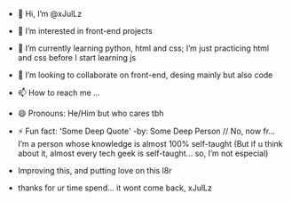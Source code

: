 - 👋 Hi, I’m @xJulLz
- 👀 I’m interested in front-end projects
- 🌱 I’m currently learning python, html and css; I’m just practicing html and css before I start learning js
- 💞️ I’m looking to collaborate on front-end, desing mainly but also code
- 📫 How to reach me ...
- 😄 Pronouns: He/Him but who cares tbh
- ⚡ Fun fact: 'Some Deep Quote' -by: Some Deep Person // No, now fr... I’m a person whose knowledge is almost 100% self-taught (But if u think about it, almost every tech geek is self-taught... so, I’m not especial)

- Improving this, and putting love on this l8r

- thanks for ur time spend... it wont come back, xJulLz
